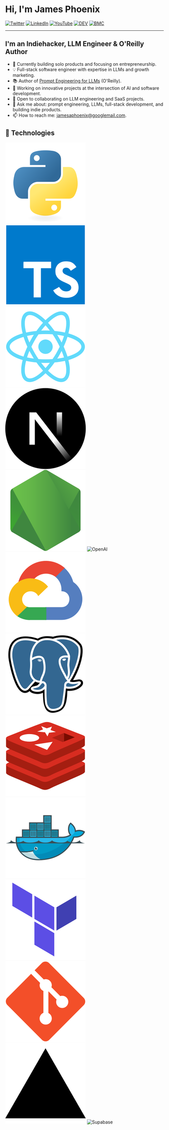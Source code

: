 # Hi, I'm James Phoenix

 [![Twitter](https://img.shields.io/badge/Twitter-%231DA1F2.svg?&style=flat-square&logo=twitter&logoColor=white)](https://twitter.com/jamesaphoenix12) [![LinkedIn](https://img.shields.io/badge/LinkedIn-%230077B5.svg?&style=flat-square&logo=linkedin&logoColor=white)](https://www.linkedin.com/in/jamesphoenix/) [![YouTube](https://img.shields.io/badge/YouTube-%23FF0000.svg?&style=flat-square&logo=youtube&logoColor=white)](https://www.youtube.com/channel/UCLKL6bVqM1WM8VJavfokGSg)
[![DEV](https://img.shields.io/badge/DEV-%23000000.svg?&style=flat-square&logo=dev.to&logoColor=white)](https://dev.to/jamesaphoenix) [![BMC](https://img.shields.io/badge/BuyMeaCoffee-%23FFDD00.svg?&style=flat-square&logo=buy-me-a-coffee&logoColor=black)](https://www.buymeacoffee.com/jamesaphoenix)

---

## I'm an Indiehacker, LLM Engineer & O'Reilly Author

- 🚀 Currently building solo products and focusing on entrepreneurship.
- 💡 Full-stack software engineer with expertise in LLMs and growth marketing.
- 📚 Author of [Prompt Engineering for LLMs](https://www.oreilly.com/library/view/prompt-engineering-for/9781098153427/) (O'Reilly).
- 🔭 Working on innovative projects at the intersection of AI and software development.
- 👯 Open to collaborating on LLM engineering and SaaS projects.
- 💬 Ask me about: prompt engineering, LLMs, full-stack development, and building indie products.
- 📫 How to reach me: [jamesaphoenix@googlemail.com](mailto:jamesaphoenix@googlemail.com).

## :wrench: Technologies

![Python](https://raw.githubusercontent.com/devicons/devicon/master/icons/python/python-original.svg)
![TypeScript](https://raw.githubusercontent.com/devicons/devicon/master/icons/typescript/typescript-original.svg)
![ReactJS](https://raw.githubusercontent.com/devicons/devicon/master/icons/react/react-original.svg)
![NextJS](https://raw.githubusercontent.com/devicons/devicon/master/icons/nextjs/nextjs-original.svg)
![NodeJS](https://raw.githubusercontent.com/devicons/devicon/master/icons/nodejs/nodejs-original.svg)
![OpenAI](https://raw.githubusercontent.com/simple-icons/simple-icons/develop/icons/openai.svg)
![GCP](https://raw.githubusercontent.com/devicons/devicon/master/icons/googlecloud/googlecloud-original.svg)
![PostgreSQL](https://raw.githubusercontent.com/devicons/devicon/master/icons/postgresql/postgresql-original.svg)
![Redis](https://raw.githubusercontent.com/devicons/devicon/master/icons/redis/redis-original.svg)
![Docker](https://raw.githubusercontent.com/devicons/devicon/master/icons/docker/docker-original.svg)
![Terraform](https://raw.githubusercontent.com/devicons/devicon/master/icons/terraform/terraform-original.svg)
![Git](https://raw.githubusercontent.com/devicons/devicon/master/icons/git/git-original.svg)
![Vercel](https://raw.githubusercontent.com/devicons/devicon/master/icons/vercel/vercel-original.svg)
![Supabase](https://raw.githubusercontent.com/simple-icons/simple-icons/develop/icons/supabase.svg)

